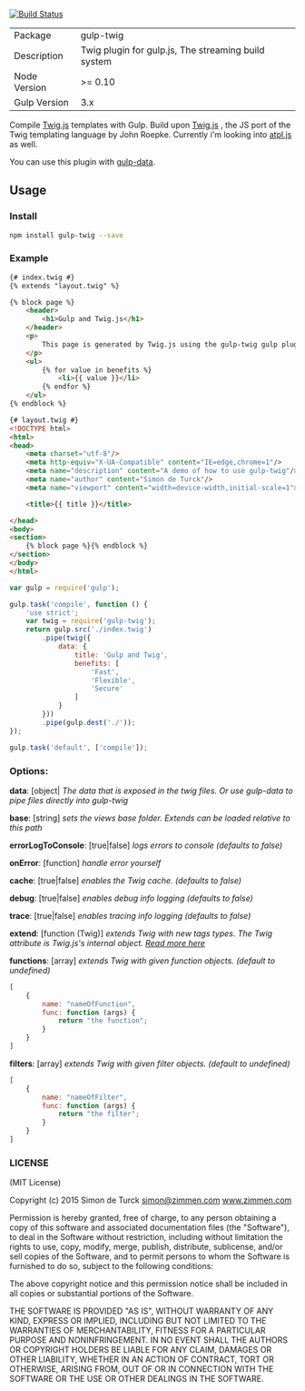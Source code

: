 [![Build Status](https://travis-ci.org/zimmen/gulp-twig.png?branch=master)](https://travis-ci.org/zimmen/gulp-twig)

<table>
<tr>
<td>Package</td><td>gulp-twig</td>
</tr>
<tr>
<td>Description</td>
<td>Twig plugin for gulp.js, The streaming build system</td>
</tr>
<tr>
<td>Node Version</td>
<td>>= 0.10</td>
</tr>
<tr>
<td>Gulp Version</td>
<td>3.x</td>
</tr>
</table>


Compile [Twig.js](https://github.com/justjohn/twig.js) templates with Gulp. Build upon [Twig.js](https://github.com/justjohn/twig.js) , the JS port of the Twig templating language by John Roepke. Currently i'm looking into [atpl.js](https://github.com/soywiz/atpl.js) as well.

You can use this plugin with [gulp-data](https://www.npmjs.com/package/gulp-data).

## Usage

### Install

```bash
npm install gulp-twig --save
```
### Example

```html
{# index.twig #}
{% extends "layout.twig" %}

{% block page %}
    <header>
        <h1>Gulp and Twig.js</h1>
    </header>
    <p>
        This page is generated by Twig.js using the gulp-twig gulp plugin.
    </p>
    <ul>
        {% for value in benefits %}
            <li>{{ value }}</li>
        {% endfor %}
    </ul>
{% endblock %}
```

```html
{# layout.twig #}
<!DOCTYPE html>
<html>
<head>
    <meta charset="utf-8"/>
    <meta http-equiv="X-UA-Compatible" content="IE=edge,chrome=1"/>
    <meta name="description" content="A demo of how to use gulp-twig"/>
    <meta name="author" content="Simon de Turck"/>
    <meta name="viewport" content="width=device-width,initial-scale=1">

    <title>{{ title }}</title>

</head>
<body>
<section>
    {% block page %}{% endblock %}
</section>
</body>
</html>
```

```javascript
var gulp = require('gulp');

gulp.task('compile', function () {
    'use strict';
    var twig = require('gulp-twig');
    return gulp.src('./index.twig')
        .pipe(twig({
            data: {
                title: 'Gulp and Twig',
                benefits: [
                    'Fast',
                    'Flexible',
                    'Secure'
                ]
            }
        }))
        .pipe(gulp.dest('./'));
});

gulp.task('default', ['compile']);
```

### Options:
**data**: [object| *The data that is exposed in the twig files. Or use gulp-data to pipe files directly into gulp-twig*

**base**: [string] *sets the views base folder. Extends can be loaded relative to this path*

**errorLogToConsole**: [true|false] *logs errors to console (defaults to false)*

**onError**: [function] *handle error yourself*

**cache**: [true|false] *enables the Twig cache. (defaults to false)*

**debug**: [true|false] *enables debug info logging (defaults to false)*

**trace**: [true|false] *enables tracing info logging (defaults to false)*

**extend**: [function (Twig)] *extends Twig with new tags types. The Twig attribute is Twig.js's internal object. [Read more here](https://github.com/justjohn/twig.js/wiki/Extending-twig.js-With-Custom-Tags)*

**functions**: [array] *extends Twig with given function objects. (default to undefined)*
```javascript
[
    {
        name: "nameOfFunction",
        func: function (args) {
            return "the function";
        }
    }
]
```

**filters**: [array] *extends Twig with given filter objects. (default to undefined)*
```javascript
[
    {
        name: "nameOfFilter",
        func: function (args) {
            return "the filter";
        }
    }
]
```
### LICENSE

(MIT License)

Copyright (c) 2015 Simon de Turck <simon@zimmen.com> www.zimmen.com

Permission is hereby granted, free of charge, to any person obtaining
a copy of this software and associated documentation files (the
"Software"), to deal in the Software without restriction, including
without limitation the rights to use, copy, modify, merge, publish,
distribute, sublicense, and/or sell copies of the Software, and to
permit persons to whom the Software is furnished to do so, subject to
the following conditions:

The above copyright notice and this permission notice shall be
included in all copies or substantial portions of the Software.

THE SOFTWARE IS PROVIDED "AS IS", WITHOUT WARRANTY OF ANY KIND,
EXPRESS OR IMPLIED, INCLUDING BUT NOT LIMITED TO THE WARRANTIES OF
MERCHANTABILITY, FITNESS FOR A PARTICULAR PURPOSE AND
NONINFRINGEMENT. IN NO EVENT SHALL THE AUTHORS OR COPYRIGHT HOLDERS BE
LIABLE FOR ANY CLAIM, DAMAGES OR OTHER LIABILITY, WHETHER IN AN ACTION
OF CONTRACT, TORT OR OTHERWISE, ARISING FROM, OUT OF OR IN CONNECTION
WITH THE SOFTWARE OR THE USE OR OTHER DEALINGS IN THE SOFTWARE.

